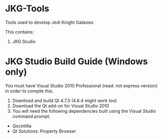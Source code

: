 JKG-Tools
=========

Tools used to develop Jedi Knight Galaxies


This contains:
1. JKG Studio


JKG Studio Build Guide (Windows only)
=====================================

You must have Visual Studio 2010 Professional (read: not express version) in order to compile this.

1. Download and build Qt 4.7.3 (4.8.4 might work too)
2. Download the Qt add-on for Visual Studio 2010
3. You will need the following dependencies built using the Visual Studio command prompt:

- Qscintilla
- Qt Solutions: Property Browser
